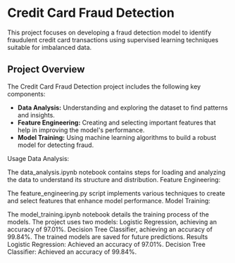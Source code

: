 # Credit Card Fraud Detection

This project focuses on developing a fraud detection model to identify fraudulent credit card transactions using supervised learning techniques suitable for imbalanced data.

## Project Overview

The Credit Card Fraud Detection project includes the following key components:

- **Data Analysis:** Understanding and exploring the dataset to find patterns and insights.
- **Feature Engineering:** Creating and selecting important features that help in improving the model's performance.
- **Model Training:** Using machine learning algorithms to build a robust model for detecting fraud.

Usage
Data Analysis:

The data_analysis.ipynb notebook contains steps for loading and analyzing the data to understand its structure and distribution.
Feature Engineering:

The feature_engineering.py script implements various techniques to create and select features that enhance model performance.
Model Training:

The model_training.ipynb notebook details the training process of the models.
The project uses two models:
Logistic Regression, achieving an accuracy of 97.01%.
Decision Tree Classifier, achieving an accuracy of 99.84%.
The trained models are saved for future predictions.
Results
Logistic Regression: Achieved an accuracy of 97.01%.
Decision Tree Classifier: Achieved an accuracy of 99.84%.
